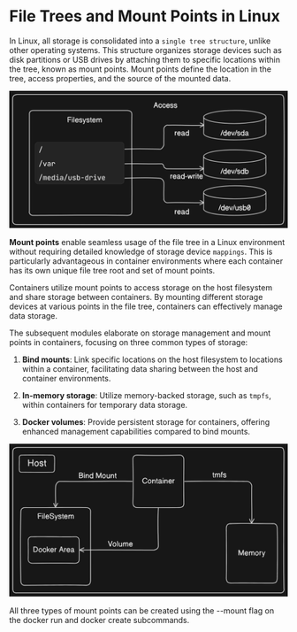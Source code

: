 # File Trees and Mount Points in Linux

In Linux, all storage is consolidated into a `single tree structure`, unlike other operating systems. This structure organizes storage devices such as disk partitions or USB drives by attaching them to specific locations within the tree, known as mount points. Mount points define the location in the tree, access properties, and the source of the mounted data.

![](./images/1.png)

**Mount points** enable seamless usage of the file tree in a Linux environment without requiring detailed knowledge of storage device `mappings`. This is particularly advantageous in container environments where each container has its own unique file tree root and set of mount points.

Containers utilize mount points to access storage on the host filesystem and share storage between containers. By mounting different storage devices at various points in the file tree, containers can effectively manage data storage.

The subsequent modules elaborate on storage management and mount points in containers, focusing on three common types of storage:

1. **Bind mounts**: Link specific locations on the host filesystem to locations within a container, facilitating data sharing between the host and container environments.

2. **In-memory storage**: Utilize memory-backed storage, such as `tmpfs`, within containers for temporary data storage.

3. **Docker volumes**: Provide persistent storage for containers, offering enhanced management capabilities compared to bind mounts.

![alt text](./images/image.png)

All three types of mount points can be created using the --mount flag on the docker run and docker create subcommands.